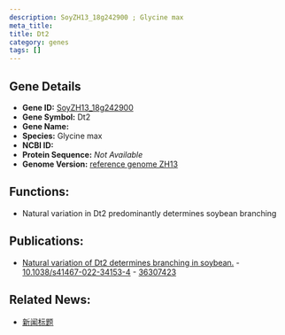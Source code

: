 ```yaml
---
description: SoyZH13_18g242900 ; Glycine max
meta_title:
title: Dt2
category: genes
tags: []
---
```


## Gene Details
- **Gene ID:**	[SoyZH13_18g242900](https://www.maizegdb.org/gene_center/gene/SoyZH13_18g242900)
- **Gene Symbol:** Dt2
- **Gene Name:** 
- **Species:** Glycine max
- **NCBI ID:** [  ]()
- **Protein Sequence:** *Not Available*
- **Genome Version:** [reference genome ZH13]()

## Functions:
   - Natural variation in Dt2 predominantly determines soybean branching

## Publications:
   - [Natural variation of Dt2 determines branching in soybean.]( https://www.nature.com/articles/s41467-022-34153-4 ) - [10.1038/s41467-022-34153-4]( https://www.nature.com/articles/s41467-022-34153-4 ) - [36307423](https://pubmed.ncbi.nlm.nih.gov/36307423/)

## Related News:
   - [新闻标题](https://mp.weixin.qq.com/s?__biz=Mzg3MDEwNDEyMg==&mid=2247540220&idx=2&sn=b52c6eb882aae6cc5b25b376ff4573c2&chksm=ce90f0a9f9e779bfb1f8ffe40bc9b65360f26781e2e78b597936059989603b50e49ed52e00ed&scene=27#wechat_redirect)
